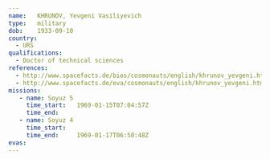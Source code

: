 ```yaml
---
name:	KHRUNOV, Yevgeni Vasiliyevich 
type:	military
dob:	1933-09-10
country:
  - URS
qualifications:
  - Doctor of technical sciences
references:
  - http://www.spacefacts.de/bios/cosmonauts/english/khrunov_yevgeni.htm
  - http://www.spacefacts.de/eva/cosmonauts/english/khrunov_yevgeni.htm
missions:
   - name: Soyuz 5
     time_start:   1969-01-15T07:04:57Z
     time_end:     
   - name: Soyuz 4
     time_start:   
     time_end:     1969-01-17T06:50:48Z
evas:
---
```

